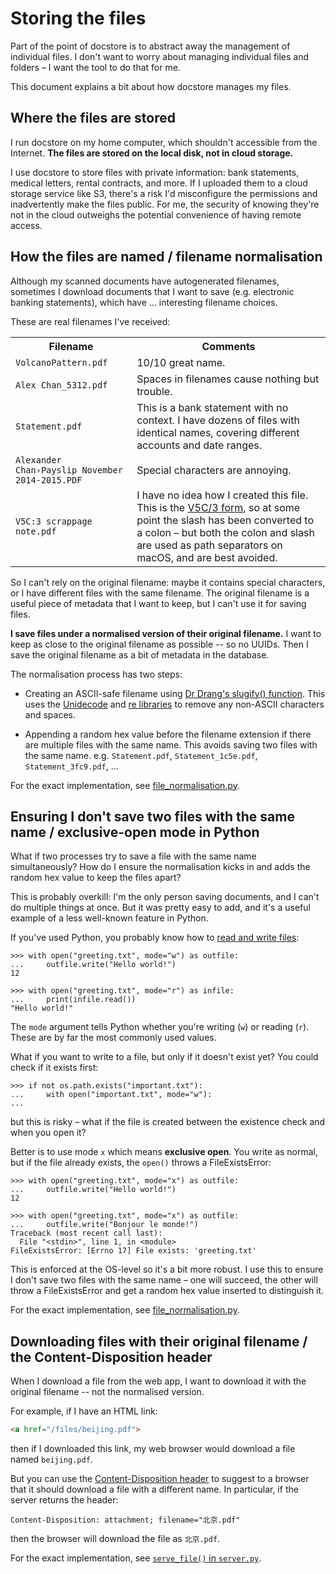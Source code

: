 # Storing the files

Part of the point of docstore is to abstract away the management of individual files.
I don't want to worry about managing individual files and folders – I want the tool to do that for me.

This document explains a bit about how docstore manages my files.



## Where the files are stored

I run docstore on my home computer, which shouldn't accessible from the Internet.
**The files are stored on the local disk, not in cloud storage.**

I use docstore to store files with private information: bank statements, medical letters, rental contracts, and more.
If I uploaded them to a cloud storage service like S3, there's a risk I'd misconfigure the permissions and inadvertently make the files public.
For me, the security of knowing they're not in the cloud outweighs the potential convenience of having remote access.



## How the files are named / filename normalisation

Although my scanned documents have autogenerated filenames, sometimes I download documents that I want to save (e.g. electronic banking statements), which have … interesting filename choices.

These are real filenames I've received:

<table>
    <tr>
        <th>Filename</th>
        <th>Comments</th>
    </tr>
    <tr>
        <td><code>VolcanoPattern.pdf</code></td>
        <td>10/10 great name.</td>
    </tr>
    <tr>
        <td><code>Alex Chan_5312.pdf</td>
        <td>Spaces in filenames cause nothing but trouble.</td>
    </tr>
    <tr>
        <td><code>Statement.pdf</td>
        <td>This is a bank statement with no context. I have dozens of files with identical names, covering different accounts and date ranges.</td>
    </tr>
    <tr>
        <td><code>Alexander Chan›Payslip November 2014-2015.PDF</code></td>
        <td>Special characters are annoying.</td>
    </tr>
    <tr>
        <td><code>V5C:3 scrappage note.pdf</code></td>
        <td>I have no idea how I created this file. This is the <a href="https://insidedvla.blog.gov.uk/2021/05/13/do-you-know-how-to-tell-dvla-online-that-youve-sold-or-transferred-your-vehicle/">V5C/3 form</a>, so at some point the slash has been converted to a colon – but both the colon and slash are used as path separators on macOS, and are best avoided.</td>
    </tr>
</table>

So I can't rely on the original filename: maybe it contains special characters, or I have different files with the same filename.
The original filename is a useful piece of metadata that I want to keep, but I can't use it for saving files.

**I save files under a normalised version of their original filename.**
I want to keep as close to the original filename as possible -- so no UUIDs.
Then I save the original filename as a bit of metadata in the database.

The normalisation process has two steps:

-   Creating an ASCII-safe filename using [Dr Drang's slugify() function](http://www.leancrew.com/all-this/2014/10/asciifying/).
    This uses the [Unidecode](https://pypi.org/project/Unidecode/) and [re libraries](https://docs.python.org/3/library/re.html) to remove any non-ASCII characters and spaces.

-   Appending a random hex value before the filename extension if there are multiple files with the same name.
    This avoids saving two files with the same name.
    e.g. `Statement.pdf`, `Statement_1c5e.pdf`, `Statement_3fc9.pdf`, …

For the exact implementation, see [file_normalisation.py](https://github.com/alexwlchan/docstore/blob/main/src/docstore/file_normalisation.py).



## Ensuring I don't save two files with the same name / exclusive-open mode in Python

What if two processes try to save a file with the same name simultaneously?
How do I ensure the normalisation kicks in and adds the random hex value to keep the files apart?

This is probably overkill: I'm the only person saving documents, and I can't do multiple things at once.
But it was pretty easy to add, and it's a useful example of a less well-known feature in Python.

If you've used Python, you probably know how to [read and write files][python_rw]:

```pycon
>>> with open("greeting.txt", mode="w") as outfile:
...     outfile.write("Hello world!")
12

>>> with open("greeting.txt", mode="r") as infile:
...     print(infile.read())
"Hello world!"
```

The `mode` argument tells Python whether you're writing (`w`) or reading (`r`).
These are by far the most commonly used values.

What if you want to write to a file, but only if it doesn't exist yet?
You could check if it exists first:

```pycon
>>> if not os.path.exists("important.txt"):
...     with open("important.txt", mode="w"):
...
```

but this is risky – what if the file is created between the existence check and when you open it?

Better is to use mode `x` which means **exclusive open**.
You write as normal, but if the file already exists, the `open()` throws a FileExistsError:

```pycon
>>> with open("greeting.txt", mode="x") as outfile:
...     outfile.write("Hello world!")
12

>>> with open("greeting.txt", mode="x") as outfile:
...     outfile.write("Bonjour le monde!")
Traceback (most recent call last):
  File "<stdin>", line 1, in <module>
FileExistsError: [Errno 17] File exists: 'greeting.txt'
```

This is enforced at the OS-level so it's a bit more robust.
I use this to ensure I don't save two files with the same name – one will succeed, the other will throw a FileExistsError and get a random hex value inserted to distinguish it.

For the exact implementation, see [file_normalisation.py](https://github.com/alexwlchan/docstore/blob/main/src/docstore/file_normalisation.py).

[python_rw]: https://docs.python.org/3/tutorial/inputoutput.html#tut-files



## Downloading files with their original filename / the Content-Disposition header

When I download a file from the web app, I want to download it with the original filename -- not the normalised version.

For example, if I have an HTML link:

```html
<a href="/files/beijing.pdf">
```

then if I downloaded this link, my web browser would download a file named `beijing.pdf`.

But you can use the [Content-Disposition header][cd_header] to suggest to a browser that it should download a file with a different name.
In particular, if the server returns the header:

```
Content-Disposition: attachment; filename="北京.pdf"
```

then the browser will download the file as `北京.pdf`.

For the exact implementation, see [`serve_file()` in `server.py`](https://github.com/alexwlchan/docstore/blob/7cb1cfd708c212af4dc0673dc8da372f7b8c79a4/src/docstore/server.py#L39-L57).

[cd_header]: https://developer.mozilla.org/en-US/docs/Web/HTTP/Headers/Content-Disposition
